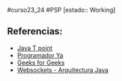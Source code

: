 #curso23_24 #PSP [estado:: Working] 



## Referencias:
+ [Java T point](https://www.javatpoint.com/socket-programming)
+ [Programador Ya](https://www.programarya.com/Cursos-Avanzados/Java/Sockets)
+ [Geeks for Geeks](https://www.geeksforgeeks.org/socket-programming-in-java/)
+ [Websockets - Arquitectura Java](https://www.arquitecturajava.com/java-websockets/)